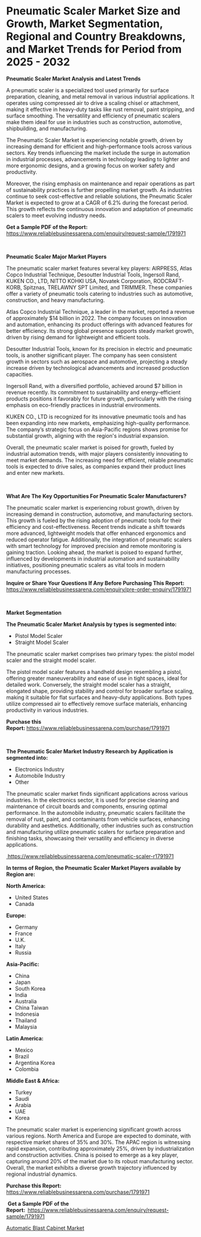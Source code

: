 <p><h1>Pneumatic Scaler Market Size and Growth, Market Segmentation, Regional and Country Breakdowns, and Market Trends for Period from 2025 -  2032</h1></p><p><strong>Pneumatic Scaler Market Analysis and Latest Trends</strong></p>
<p><p>A pneumatic scaler is a specialized tool used primarily for surface preparation, cleaning, and metal removal in various industrial applications. It operates using compressed air to drive a scaling chisel or attachment, making it effective in heavy-duty tasks like rust removal, paint stripping, and surface smoothing. The versatility and efficiency of pneumatic scalers make them ideal for use in industries such as construction, automotive, shipbuilding, and manufacturing.</p><p>The Pneumatic Scaler Market is experiencing notable growth, driven by increasing demand for efficient and high-performance tools across various sectors. Key trends influencing the market include the surge in automation in industrial processes, advancements in technology leading to lighter and more ergonomic designs, and a growing focus on worker safety and productivity. </p><p>Moreover, the rising emphasis on maintenance and repair operations as part of sustainability practices is further propelling market growth. As industries continue to seek cost-effective and reliable solutions, the Pneumatic Scaler Market is expected to grow at a CAGR of 6.2% during the forecast period. This growth reflects the continuous innovation and adaptation of pneumatic scalers to meet evolving industry needs.</p></p>
<p><strong>Get a Sample PDF of the Report:&nbsp;</strong> <a href="https://www.reliablebusinessarena.com/enquiry/request-sample/1791971?utm_campaign=2259&utm_medium=2&utm_source=Github&utm_content=ia&utm_term=20022025&utm_id=pneumatic-scaler">https://www.reliablebusinessarena.com/enquiry/request-sample/1791971</a></p>
<p>&nbsp;</p>
<p><strong>Pneumatic Scaler Major Market Players</strong></p>
<p><p>The pneumatic scaler market features several key players: AIRPRESS, Atlas Copco Industrial Technique, Desoutter Industrial Tools, Ingersoll Rand, KUKEN CO., LTD, NITTO KOHKI USA, Novatek Corporation, RODCRAFT-KORB, Spitznas, TRELAWNY SPT Limited, and TRIMMER. These companies offer a variety of pneumatic tools catering to industries such as automotive, construction, and heavy manufacturing.</p><p>Atlas Copco Industrial Technique, a leader in the market, reported a revenue of approximately $14 billion in 2022. The company focuses on innovation and automation, enhancing its product offerings with advanced features for better efficiency. Its strong global presence supports steady market growth, driven by rising demand for lightweight and efficient tools.</p><p>Desoutter Industrial Tools, known for its precision in electric and pneumatic tools, is another significant player. The company has seen consistent growth in sectors such as aerospace and automotive, projecting a steady increase driven by technological advancements and increased production capacities. </p><p>Ingersoll Rand, with a diversified portfolio, achieved around $7 billion in revenue recently. Its commitment to sustainability and energy-efficient products positions it favorably for future growth, particularly with the rising emphasis on eco-friendly practices in industrial environments.</p><p>KUKEN CO., LTD is recognized for its innovative pneumatic tools and has been expanding into new markets, emphasizing high-quality performance. The company’s strategic focus on Asia-Pacific regions shows promise for substantial growth, aligning with the region's industrial expansion.</p><p>Overall, the pneumatic scaler market is poised for growth, fueled by industrial automation trends, with major players consistently innovating to meet market demands. The increasing need for efficient, reliable pneumatic tools is expected to drive sales, as companies expand their product lines and enter new markets.</p></p>
<p>&nbsp;</p>
<p><strong>What Are The Key Opportunities For Pneumatic Scaler Manufacturers?</strong></p>
<p><p>The pneumatic scaler market is experiencing robust growth, driven by increasing demand in construction, automotive, and manufacturing sectors. This growth is fueled by the rising adoption of pneumatic tools for their efficiency and cost-effectiveness. Recent trends indicate a shift towards more advanced, lightweight models that offer enhanced ergonomics and reduced operator fatigue. Additionally, the integration of pneumatic scalers with smart technology for improved precision and remote monitoring is gaining traction. Looking ahead, the market is poised to expand further, influenced by developments in industrial automation and sustainability initiatives, positioning pneumatic scalers as vital tools in modern manufacturing processes.</p></p>
<p><strong>Inquire or Share Your Questions If Any Before Purchasing This Report:</strong> <a href="https://www.reliablebusinessarena.com/enquiry/pre-order-enquiry/1791971?utm_campaign=2259&utm_medium=2&utm_source=Github&utm_content=ia&utm_term=20022025&utm_id=pneumatic-scaler">https://www.reliablebusinessarena.com/enquiry/pre-order-enquiry/1791971</a></p>
<p>&nbsp;</p>
<p><strong>Market Segmentation</strong></p>
<p><strong>The Pneumatic Scaler Market Analysis by types is segmented into:</strong></p>
<p><ul><li>Pistol Model Scaler</li><li>Straight Model Scaler</li></ul></p>
<p><p>The pneumatic scaler market comprises two primary types: the pistol model scaler and the straight model scaler. </p><p>The pistol model scaler features a handheld design resembling a pistol, offering greater maneuverability and ease of use in tight spaces, ideal for detailed work. Conversely, the straight model scaler has a straight, elongated shape, providing stability and control for broader surface scaling, making it suitable for flat surfaces and heavy-duty applications. Both types utilize compressed air to effectively remove surface materials, enhancing productivity in various industries.</p></p>
<p><strong>Purchase this Report:&nbsp;</strong><a href="https://www.reliablebusinessarena.com/purchase/1791971?utm_campaign=2259&utm_medium=2&utm_source=Github&utm_content=ia&utm_term=20022025&utm_id=pneumatic-scaler">https://www.reliablebusinessarena.com/purchase/1791971</a></p>
<p>&nbsp;</p>
<p><strong>The Pneumatic Scaler Market Industry Research by Application is segmented into:</strong></p>
<p><ul><li>Electronics Industry</li><li>Automobile Industry</li><li>Other</li></ul></p>
<p><p>The pneumatic scaler market finds significant applications across various industries. In the electronics sector, it is used for precise cleaning and maintenance of circuit boards and components, ensuring optimal performance. In the automobile industry, pneumatic scalers facilitate the removal of rust, paint, and contaminants from vehicle surfaces, enhancing durability and aesthetics. Additionally, other industries such as construction and manufacturing utilize pneumatic scalers for surface preparation and finishing tasks, showcasing their versatility and efficiency in diverse applications.</p></p>
<p><a href="https://www.reliablebusinessarena.com/pneumatic-scaler-r1791971?utm_campaign=2259&utm_medium=2&utm_source=Github&utm_content=ia&utm_term=20022025&utm_id=pneumatic-scaler">&nbsp;https://www.reliablebusinessarena.com/pneumatic-scaler-r1791971</a></p>
<p><strong>In terms of Region, the Pneumatic Scaler Market Players available by Region are:</strong></p>
<p>
    <p> <strong> North America: </strong>
        <ul>
            <li>United States</li>
            <li>Canada</li>
        </ul>
        </p> 
    <p> <strong> Europe: </strong>
        <ul>
            <li>Germany</li>
            <li>France</li>
            <li>U.K.</li>
            <li>Italy</li>
            <li>Russia</li>
        </ul>
        </p> 
    <p> <strong> Asia-Pacific: </strong>
        <ul>
            <li>China</li>
            <li>Japan</li>
            <li>South Korea</li>
            <li>India</li>
            <li>Australia</li>
            <li>China Taiwan</li>
            <li>Indonesia</li>
            <li>Thailand</li>
            <li>Malaysia</li>
        </ul>
        </p> 
    <p> <strong> Latin America: </strong>
        <ul>
            <li>Mexico</li>
            <li>Brazil</li>
            <li>Argentina Korea</li>
            <li>Colombia</li>
        </ul>
        </p> 
    <p> <strong> Middle East & Africa: </strong>
        <ul>
            <li>Turkey</li>
            <li>Saudi</li>
            <li>Arabia</li>
            <li>UAE</li>
            <li>Korea</li>
        </ul>
    </p>
    </p>
<p><p>The pneumatic scaler market is experiencing significant growth across various regions. North America and Europe are expected to dominate, with respective market shares of 35% and 30%. The APAC region is witnessing rapid expansion, contributing approximately 25%, driven by industrialization and construction activities. China is poised to emerge as a key player, capturing around 20% of the market due to its robust manufacturing sector. Overall, the market exhibits a diverse growth trajectory influenced by regional industrial dynamics.</p></p>
<p><strong>Purchase this Report: </strong><a href="https://www.reliablebusinessarena.com/purchase/1791971?utm_campaign=2259&utm_medium=2&utm_source=Github&utm_content=ia&utm_term=20022025&utm_id=pneumatic-scaler">https://www.reliablebusinessarena.com/purchase/1791971</a></p>
<p>&nbsp;<strong>Get a Sample PDF of the Report:&nbsp;&nbsp;</strong><a href="https://www.reliablebusinessarena.com/enquiry/request-sample/1791971?utm_campaign=2259&utm_medium=2&utm_source=Github&utm_content=ia&utm_term=20022025&utm_id=pneumatic-scaler">https://www.reliablebusinessarena.com/enquiry/request-sample/1791971</a></p>
<p><strong></strong></p>
<p><p><a href="https://github.com/oliveroste6/Market-Research-Report-List-1/blob/main/automatic-blast-cabinet-market.md?utm_campaign=2259&utm_medium=2&utm_source=Github&utm_content=ia&utm_term=20022025&utm_id=pneumatic-scaler">Automatic Blast Cabinet Market</a></p></p>